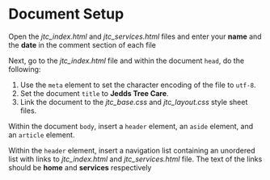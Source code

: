 # Document Setup
Open the *jtc_index.html* and *jtc_services.html* files and enter your **name** and the **date** in the comment section of each file

Next, go to the *jtc_index.html* file and within the document `head`, do the following:
1. Use the `meta` element to set the character encoding of the file to `utf-8`.
2. Set the document `title` to **Jedds Tree Care**.
3. Link the document to the *jtc_base.css* and *jtc_layout.css* style sheet files.

Within the document `body`, insert a `header` element, an `aside` element, and an `article` element.

Within the `header` element, insert a navigation list containing an unordered list with links to *jtc_index.html* and *jtc_services.html* file. The text of the links should be **home** and **services** respectively
